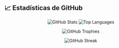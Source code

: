 ## 📈 Estadísticas de GitHub

<p align="center">
 <img src="https://github-readme-stats.vercel.app/api?username=ElvisHerrera&show_icons=true&theme=radical&cache_seconds=1800" alt="GitHub Stats" />
<img src="https://github-readme-stats.vercel.app/api/top-langs/?username=Hunter2801a&layout=compact&theme=radical&cache_seconds=1800" alt="Top Languages" />
</p>

<div align="center">

![GitHub Trophies](https://github-profile-trophy.vercel.app/?username=Hunter2801a&theme=radical)

![GitHub Streak](https://github-readme-streak-stats.herokuapp.com/?user=Hunter2801a&theme=radical)

</div>
